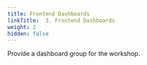 ```yaml
---
title: Frontend Dashboards
linkTitle:  3. Frontend Dashboards
weight: 2
hidden: false
---
```


Provide a dashboard group for the workshop.